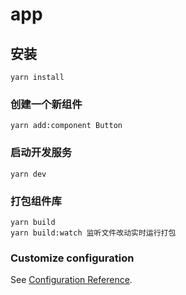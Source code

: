 # app

## 安装

```
yarn install
```

### 创建一个新组件

```
yarn add:component Button
```

### 启动开发服务

```
yarn dev
```

### 打包组件库

```
yarn build
yarn build:watch 监听文件改动实时运行打包
```

### Customize configuration

See [Configuration Reference](https://cli.vuejs.org/config/).
